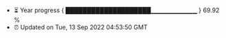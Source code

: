 - ⏳ Year progress { ████████████████████▁▁▁▁▁▁▁▁▁▁ } 69.92 %
- ⏰ Updated on Tue, 13 Sep 2022 04:53:50 GMT

